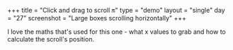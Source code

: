 +++
title = "Click and drag to scroll 🔛"
type = "demo"
layout = "single"
day = "27"
screenshot = "Large boxes scrolling horizontally"
+++

I love the maths that's used for this one - what x values to grab and how to calculate the scroll's position.
